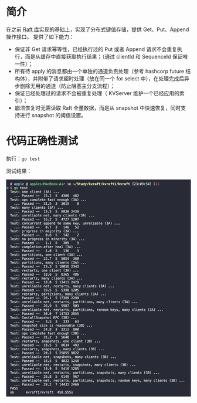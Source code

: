 # 简介
在之前 [Raft 库]((https://github.com/1055373165/MIT-8.624))实现的基础上，实现了分布式键值存储，提供 Get、Put、Append 操作接口。
提供了如下能力：
- 保证非 Get 请求幂等性，已经执行过的 Put 或者 Append 请求不会重复执行，而是从缓存中直接获取执行结果；（通过 clientId 和 SequenceId 保证唯一性）；
- 所有待 apply 的消息都由一个单独的通道负责处理（参考 hashcorp future 结构体），并附带了请求超时处理（放在同一个 for select 中），在处理完成后异步删除无用的通道（防止阻塞主分支流程）；
- 保证已经处理过的请求不会被重复处理（ KVServer 维护一个已经应用的索引）；
- 崩溃恢复时无需读取 Raft 全量数据，而是从 snapshot 中快速恢复，同时支持进行 snapshot 的阈值设置。

# 代码正确性测试

执行：`go test`

测试结果：

![](resources/2024-02-25-23-47-10.png)
